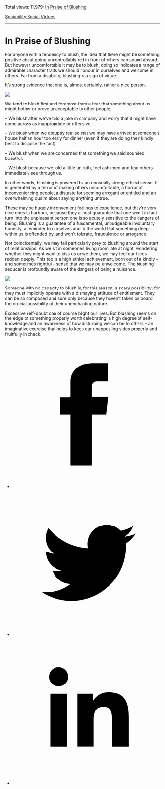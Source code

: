 Total views: 11,979: [In Praise of Blushing](https://www.theschooloflife.com/thebookoflife/in-praise-of-blushing/)

[Sociability:](https://www.theschooloflife.com/thebookoflife/category/sociability/)[Social Virtues](https://www.theschooloflife.com/thebookoflife/category/sociability/social-virtues/)

* * *

# In Praise of Blushing
<style>
						.alignnone {
  display: block;
  margin-left: auto;
  margin-right: auto;
  align: center:
}

.addtoany_share_save_container {
display:none;
}

.wp-block-image {
		display: block;
  margin-left: auto;
  margin-right: auto;
  width: 50%;
}

.aligncenter {
display: block;
  margin-left: auto;
  margin-right: auto;
  align: center:
}

@media only screen and (max-width: 500px) {
  .wp-block-image {
		display: block;
  margin-left: auto;
  margin-right: auto;
  width: 100%;
} }

h1 {max-width: 600px !important;
}
.s18-single-post .content-area .site-main article .post-cat-header-display + .old-wrapper p {
    font-size: 1.200em
}
						</style>

For anyone with a tendency to blush, the idea that there might be something positive about going uncontrollably red in front of others can sound absurd. But however uncomfortable it may be to blush, doing so indicates a range of admirable character traits we should honour in ourselves and welcome in others. Far from a disability, blushing is a sign of virtue.

It’s strong evidence that one is, almost certainly, rather a nice person.

![](https://www.theschooloflife.com/thebookoflife/wp-content/uploads/2018/01/Fragonard_The_Reader-815x1024.jpg)

We tend to blush first and foremost from a fear that something about us might bother or prove unacceptable to other people.

– We blush after we’ve told a joke in company and worry that it might have come across as inappropriate or offensive.

– We blush when we abruptly realise that we may have arrived at someone’s house half an hour too early for dinner (even if they are doing their kindly best to disguise the fact).

– We blush when we are concerned that something we said sounded boastful.

– We blush because we told a little untruth, feel ashamed and fear others immediately see through us.

In other words, blushing is powered by an unusually strong ethical sense. It is generated by a terror of making others uncomfortable, a horror of inconveniencing people, a distaste for seeming arrogant or entitled and an overwhelming qualm about saying anything untrue.

These may be hugely inconvenient feelings to experience, but they’re very nice ones to harbour, because they almost guarantee that one won’t in fact turn into the unpleasant person one is so acutely sensitive to the dangers of being. Blushing is a guarantee of a fundamental, unbudgeable involuntary honesty, a reminder to ourselves and to the world that something deep within us is offended by, and won’t tolerate, fraudulence or arrogance.

Not coincidentally, we may fall particularly prey to blushing around the start of relationships. As we sit in someone’s living room late at night, wondering whether they might want to kiss us or we them, we may feel our faces redden deeply. This too is a high ethical achievement, born out of a kindly – and sometimes rightful – sense that we may be unwelcome. The blushing seducer is profoundly aware of the dangers of being a nuisance.

![](https://www.theschooloflife.com/thebookoflife/wp-content/uploads/2017/07/The_Kiss_-_Gustav_Klimt_-_Google_Cultural_Institute-1021x1024.jpg)

Someone with no capacity to blush is, for this reason, a scary possibility; for they must implicitly operate with a dismaying attitude of entitlement. They can be so composed and sure only because they haven’t taken on board the crucial possibility of their unenchanting nature.

Excessive self-doubt can of course blight our lives. But blushing seems on the edge of something properly worth celebrating: a high degree of self-knowledge and an awareness of how disturbing we can be to others – an imaginative exercise that helps to keep our unappealing sides properly and fruitfully in check.

<style>
    .iframe-class { display: block !important; }
</style>

- [<svg xmlns="http://www.w3.org/2000/svg" viewbox="0 0 26 26"><title>Facebook</title>
                    <g>
                        <path d="M8.38,10H9.92c.2,0,.29,0,.29-.28,0-.82,0-1.64,0-2.46a3.05,3.05,0,0,1,2.57-3.15A7.22,7.22,0,0,1,14,3.95c.86,0,1.71,0,2.57,0h.25v3.2h-2A.85.85,0,0,0,14,8c0,.62,0,1.24,0,1.91h2.87L16.51,13H14v9H10.21V13H8.38Z"></path>
                    </g>
                </svg>](http://www.facebook.com/sharer/sharer.php?u=https://www.theschooloflife.com/thebookoflife/in-praise-of-blushing/)
- [<svg xmlns="http://www.w3.org/2000/svg" viewbox="0 0 26 26"><title>Twitter</title>
                    <path d="M21.69,7.9a6.75,6.75,0,0,1-1.94.53,3.39,3.39,0,0,0,1.48-1.87,6.76,6.76,0,0,1-2.14.82,3.38,3.38,0,0,0-5.75,3.08,9.59,9.59,0,0,1-7-3.53,3.38,3.38,0,0,0,1,4.51A3.36,3.36,0,0,1,5.89,11v0A3.38,3.38,0,0,0,8.6,14.37a3.39,3.39,0,0,1-1.53.06,3.38,3.38,0,0,0,3.15,2.35A6.78,6.78,0,0,1,6,18.22a6.87,6.87,0,0,1-.81,0A9.6,9.6,0,0,0,20,10.08q0-.22,0-.44A6.86,6.86,0,0,0,21.69,7.9Z"></path>
                </svg>](http://twitter.com/share?url=https://www.theschooloflife.com/thebookoflife/in-praise-of-blushing/&text=&via=theschooloflife)
- [<svg xmlns="http://www.w3.org/2000/svg" viewbox="0 0 26 26"><title>LinkedIn</title>
<path class="cls-2" d="M6.67,10H9.58v9.36H6.67ZM8.13,5.32A1.69,1.69,0,1,1,6.44,7,1.69,1.69,0,0,1,8.13,5.32"></path><path class="cls-2" d="M11.41,10H14.2v1.28h0A3.06,3.06,0,0,1,17,9.75c2.95,0,3.49,1.94,3.49,4.46v5.14H17.57V14.79c0-1.09,0-2.48-1.51-2.48s-1.75,1.18-1.75,2.4v4.63H11.41Z"></path></svg>](https://www.linkedin.com/shareArticle?mini=true&url=https://www.theschooloflife.com/thebookoflife/in-praise-of-blushing/)
